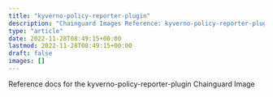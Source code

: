```yaml
---
title: "kyverno-policy-reporter-plugin"
description: "Chainguard Images Reference: kyverno-policy-reporter-plugin"
type: "article"
date: 2022-11-28T08:49:15+00:00
lastmod: 2022-11-28T08:49:15+00:00
draft: false
images: []
---
```


Reference docs for the kyverno-policy-reporter-plugin Chainguard Image
